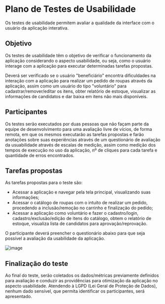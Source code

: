 # Plano de Testes de Usabilidade

Os testes de usabilidade permitem avaliar a qualidade da interface com o usuário da aplicação interativa.

## Objetivo

Os testes de usabilidade têm o objetivo de verificar o funcionamento da aplicação considerando o aspecto usabilidade, ou seja, como o usuário interage com a aplicação para executar determinadas tarefas propostas.

Deverá ser verificado se o usuário "beneficiário" encontra dificuldades na interação com a aplicação para realizar um pedido de roupas através da aplicação, assim como um usuário do tipo "voluntário" para cadastrar/remover/editar os itens, obter relatório de estoque, visualizar as informações de candidatos e dar baixa em itens não mais disponíveis.

## Participantes

Os testes serão executados por duas pessoas que não façam parte da equipe de desenvolvimento para uma avaliação livre de vícios, de forma remota, em que os mesmos executarão as tarefas propostas e farão anotações sobre suas experiências através de um questionário de avaliação da usuabilidade através de escalas de medição, assim como medição dos tempos de execução no uso da aplicação, nº de cliques para cada tarefa e quantidade de erros encontrados.

## Tarefas propostas

As tarefas propostas para o teste são:

* Acessar a aplicação e navegar pela tela principal, visualizando suas informações;
* Acessar o catálogo de roupas com o intuito de realizar um pedido, procedendo a inclusão/remoção no carrinho e finalização do pedido;
* Acessar a aplicação como voluntário e fazer o cadastro/login, cadastro/exclusão/edição de itens do catálogo, obtem o relatório de estoque, visualiza lista de candidatos para aprovação/reprovação.

O participante deverá preencher o questionário abaixo para que seja possível a avaliação da usabilidade da aplicação.

![image](https://github.com/ICEI-PUC-Minas-PMV-ADS/pmv-ads-2024-1-e2-proj-int-t2-cabide-solidario/assets/144265096/79cd06b1-3413-4759-8fb8-a069ec20d4c7)


## Finalização do teste

Ao final do teste, serão coletados os dados/métricas previamente definidos para avaliação e conduzir as providências para otimização da aplicação no aspecto usabilidade. Atendendo à LGPD (Lei Geral de Proteção de Dados), nenhum dado sensível, que permita identificar os participantes, será apresentado.
